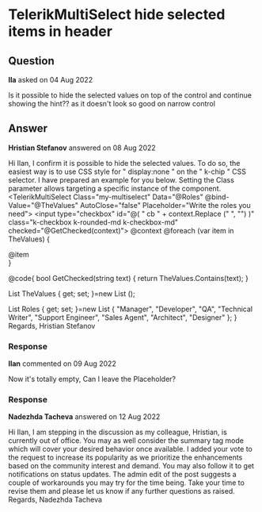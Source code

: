 # TelerikMultiSelect hide selected items in header

## Question

**Ila** asked on 04 Aug 2022

Is it possible to hide the selected values on top of the control and continue showing the hint?? as it doesn't look so good on narrow control

## Answer

**Hristian Stefanov** answered on 08 Aug 2022

Hi Ilan, I confirm it is possible to hide the selected values. To do so, the easiest way is to use CSS style for " display:none " on the " k-chip " CSS selector. I have prepared an example for you below. Setting the Class parameter allows targeting a specific instance of the component. <style>.my-multiselect.k-chip { display: none;
} </style> <TelerikMultiSelect Class="my-multiselect" Data="@Roles" @bind-Value="@TheValues" AutoClose="false" Placeholder="Write the roles you need"> <ItemTemplate> <input type="checkbox" id="@( " cb " + context.Replace (" ", "") )" class="k-checkbox k-rounded-md k-checkbox-md" checked="@GetChecked(context)"> @context </ItemTemplate> </TelerikMultiSelect> @foreach (var item in TheValues)
{ <div> @item </div> }

@code{
bool GetChecked(string text)
{
return TheValues.Contains(text);
}

List <string> TheValues { get; set; }=new List <string> ();

List <string> Roles { get; set; }=new List <string> {
"Manager", "Developer", "QA", "Technical Writer", "Support Engineer", "Sales Agent", "Architect", "Designer"
};
} Regards, Hristian Stefanov

### Response

**Ilan** commented on 09 Aug 2022

Now it's totally empty, Can I leave the Placeholder?

### Response

**Nadezhda Tacheva** answered on 12 Aug 2022

Hi Ilan, I am stepping in the discussion as my colleague, Hristian, is currently out of office. You may as well consider the summary tag mode which will cover your desired behavior once available. I added your vote to the request to increase its popularity as we prioritize the enhancements based on the community interest and demand. You may also follow it to get notifications on status updates. The admin edit of the post suggests a couple of workarounds you may try for the time being. Take your time to revise them and please let us know if any further questions as raised. Regards, Nadezhda Tacheva
